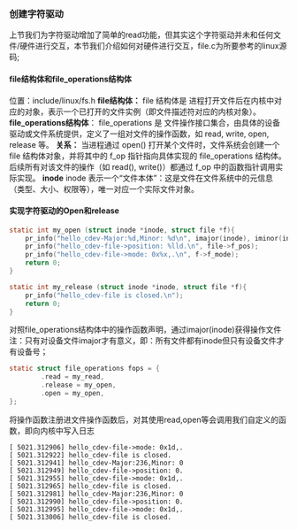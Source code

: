 ### 创建字符驱动
上节我们为字符驱动增加了简单的read功能，但其实这个字符驱动并未和任何文件/硬件进行交互，本节我们介绍如何对硬件进行交互，file.c为所要参考的linux源码;
#### file结构体和file_operations结构体
位置：include/linux/fs.h
**file结构体：**
file 结构体是 进程打开文件后在内核中对应的对象，表示一个已打开的文件实例（即文件描述符对应的内核对象）。
**file_operations结构体**：
file_operations 是 文件操作接口集合，由具体的设备驱动或文件系统提供，定义了一组对文件的操作函数，如 read, write, open, release 等。 
**关系：**
当进程通过 open() 打开某个文件时，文件系统会创建一个 file 结构体对象，并将其中的 f_op 指针指向具体实现的 file_operations 结构体。
后续所有对该文件的操作（如 read(), write()）都通过 f_op 中的函数指针调用实际实现。
**inode**
inode 表示一个“文件本体”：这是文件在文件系统中的元信息（类型、大小、权限等），唯一对应一个实际文件对象。
#### 实现字符驱动的Open和release
```c
static int my_open (struct inode *inode, struct file *f){
	pr_info("hello_cdev-Major:%d,Minor: %d\n", imajor(inode), iminor(inode));
	pr_info("hello_cdev-file->position: %lld.\n", file->f_pos);
	pr_info("hello_cdev-file->mode: 0x%x,.\n", f->f_mode);
	return 0;
}

static int my_release (struct inode *inode, struct file *f){
	pr_info("hello_cdev-file is closed.\n");
	return 0;
}
```
对照file_operations结构体中的操作函数声明，通过imajor(inode)获得操作文件
注：只有对设备文件imajor才有意义，即：所有文件都有inode但只有设备文件才有设备号；
```c
static struct file_operations fops = {
		.read = my_read,
		.release = my_open,
		.open = my_open,
};
```
将操作函数注册进文件操作函数后，对其使用read,open等会调用我们自定义的函数，即向内核中写入日志
```
[ 5021.312906] hello_cdev-file->mode: 0x1d,.
[ 5021.312922] hello_cdev-file is closed.
[ 5021.312941] hello_cdev-Major:236,Minor: 0
[ 5021.312949] hello_cdev-file->position: 0.
[ 5021.312955] hello_cdev-file->mode: 0x1d,.
[ 5021.312965] hello_cdev-file is closed.
[ 5021.312981] hello_cdev-Major:236,Minor: 0
[ 5021.312990] hello_cdev-file->position: 0.
[ 5021.312995] hello_cdev-file->mode: 0x1d,.
[ 5021.313006] hello_cdev-file is closed.
```